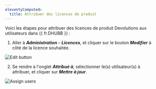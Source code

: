 ```yaml
---
eleventyComputed:
  title: Attribuer des licences de produit
---
```

Voici les étapes pour attribuer des licences de produit Devolutions aux utilisateurs dans {{ fr.DHUBB }} :
1. Aller à ***Administration*** – ***Licences***, et cliquer sur le bouton ***Modifier*** à côté de la licence souhaitée.

![Edit button](https://cdnweb.devolutions.net/docs/HUBB4014_2024_2.png)

2. Se rendre à l'onglet ***Attribué à***, sélectionner le(s) utilisateur(s) à attribuer, et cliquer sur ***Mettre à jour***.

![Assign users](https://cdnweb.devolutions.net/docs/HUBB4013_2024_2.png)
